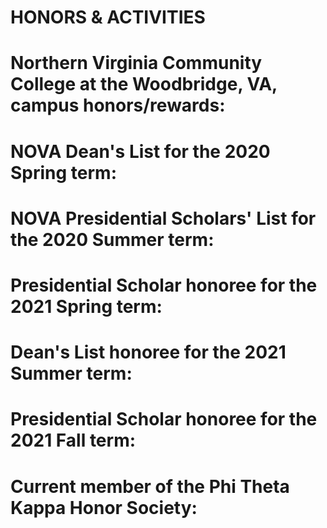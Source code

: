 
# HONORS & ACTIVITIES

# Northern Virginia Community College at the Woodbridge, VA, campus honors/rewards:



# NOVA Dean's List for the 2020 Spring term:


# NOVA Presidential Scholars' List for the 2020 Summer term:


# Presidential Scholar honoree for the 2021 Spring term:


# Dean's List honoree for the 2021 Summer term:


# Presidential Scholar honoree for the 2021 Fall term:


# Current member of the Phi Theta Kappa Honor Society: